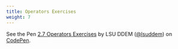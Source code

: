 ```yaml
---
title: Operators Exercises
weight: 7
---
```


<p data-height="600" data-theme-id="33744" data-slug-hash="879abea6f381551ad05b92f0b0234280" data-default-tab="js" data-user="lsuddem" data-embed-version="2" data-pen-title="2.7 Operators Exercises" data-editable="true" class="codepen">See the Pen <a href="https://codepen.io/lsuddem/pen/879abea6f381551ad05b92f0b0234280/">2.7 Operators Exercises</a> by LSU DDEM (<a href="https://codepen.io/lsuddem">@lsuddem</a>) on <a href="https://codepen.io">CodePen</a>.</p>
<script async src="https://static.codepen.io/assets/embed/ei.js"></script>